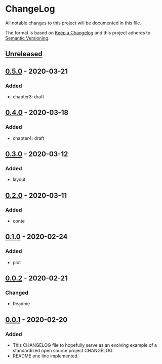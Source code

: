 # ChangeLog
All notable changes to this project will be documented in this file.

The format is based on [Keep a Changelog](http://keepachangelog.com/en/1.0.0/)
and this project adheres to [Semantic Versioning](http://semver.org/spec/v2.0.0.html).

## [Unreleased]

## [0.5.0] - 2020-03-21
### Added
- chapter3: draft

## [0.4.0] - 2020-03-18
### Added
- chapter4: draft

## [0.3.0] - 2020-03-12
### Added
- layout

## [0.2.0] - 2020-03-11
### Added
- conte

## [0.1.0] - 2020-02-24
### Added
- plot

## [0.0.2] - 2020-02-21
### Changed
- Readme

## [0.0.1] - 2020-02-20
### Added
- This CHANGELOG file to hopefully serve as an evolving example of a standardized open source project CHANGELOG.
- README one line implemented.

[Unreleased]: https://github.com/My-Novel-Management/bungei2020-aurora/compare/v0.5.0...HEAD
[0.5.0]: https://github.com/My-Novel-Management/bungei2020-aurora/releases/v0.5.0
[0.4.0]: https://github.com/My-Novel-Management/bungei2020-aurora/releases/v0.4.0
[0.3.0]: https://github.com/My-Novel-Management/bungei2020-aurora/releases/v0.3.0
[0.2.0]: https://github.com/My-Novel-Management/bungei2020-aurora/releases/v0.2.0
[0.1.0]: https://github.com/My-Novel-Management/bungei2020-aurora/releases/v0.1.0
[0.0.2]: https://github.com/My-Novel-Management/bungei2020-aurora/releases/v0.0.2
[0.0.1]: https://github.com/My-Novel-Management/bungei2020-aurora/releases/v0.0.1
